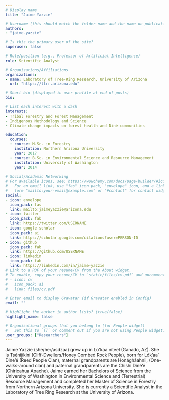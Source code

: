 ```yaml
---
# Display name
title: "Jaime Yazzie"

# Username (this should match the folder name and the name on publications)
authors:
- "jaime-yazzie"

# Is this the primary user of the site?
superuser: false

# Role/position (e.g., Professor of Artificial Intelligence)
role: Scientific Analyst

# Organizations/Affiliations
organizations:
- name: Laboratory of Tree-Ring Research, University of Arizona
  url: "https://ltrr.arizona.edu"

# Short bio (displayed in user profile at end of posts)
bio: 

# List each interest with a dash
interests:
- Tribal Forestry and Forest Management
- Indigenous Methodology and Science
- Climate change impacts on forest health and Diné communities

education:
  courses:
  - course: M.Sc. in Forestry
    institution: Northern Arizona University
    year: 2017
  - course: B.Sc. in Environmental Science and Resource Management
    institution: University of Washington
    year: 2014

# Social/Academic Networking
# For available icons, see: https://wowchemy.com/docs/page-builder/#icons
#   For an email link, use "fas" icon pack, "envelope" icon, and a link in the
#   form "mailto:your-email@example.com" or "#contact" for contact widget.
social:
- icon: envelope
  icon_pack: fas
  link: mailto:jaimeyazzie@arizona.edu
- icon: twitter
  icon_pack: fab
  link: https://twitter.com/USERNAME
- icon: google-scholar
  icon_pack: ai
  link: https://scholar.google.com/citations?user=PERSON-ID
- icon: github
  icon_pack: fab
  link: https://github.com/USERNAME
- icon: linkedin
  icon_pack: fab
  link: https://linkedin.com/in/jaime-yazzie
# Link to a PDF of your resume/CV from the About widget.
# To enable, copy your resume/CV to `static/files/cv.pdf` and uncomment the lines below.
# - icon: cv
#   icon_pack: ai
#   link: files/cv.pdf

# Enter email to display Gravatar (if Gravatar enabled in Config)
email: ""

# Highlight the author in author lists? (true/false)
highlight_name: false

# Organizational groups that you belong to (for People widget)
#   Set this to `[]` or comment out if you are not using People widget.
user_groups: ["Researchers"]
---
```


Jaime Yazzie (she/her/asdzaa) grew up in Lo'kaa niteel (Ganado, AZ).  She is Tséníjíkiní (Cliff-Dwellers/Honey Combed Rock People), born for Lók’aa’ Dine’é (Reed People Clan), maternal grandparents are Honágháahnii, (One-walks-around clan) and paternal grandparents are the Chishí Diné’é (Chiricahua Apache).  Jaime earned her Bachelors of Science from the University of Washington in Environmental Science and (Terrestrial) Resource Management and completed her Master of Science in Forestry from Northern Arizona University. She is currently a Scientific Analyst in the Laboratory of Tree Ring Research at the University of Arizona.